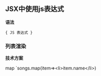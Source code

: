 ## JSX中使用js表达式
**语法** 

`{ JS 表达式 }`

### 列表渲染
**技术方案** 

map
`songs.map(item=>\<li>item.name\</li>)